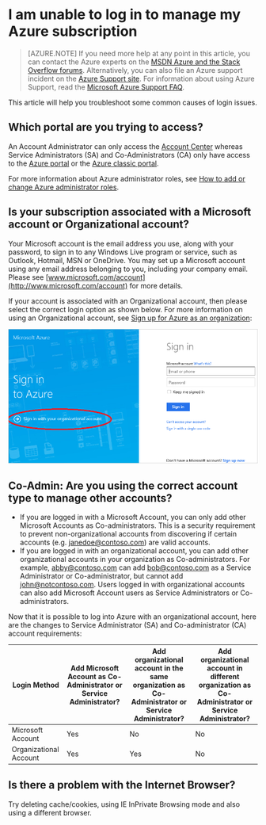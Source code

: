 <properties
	pageTitle="I am unable to log in to manage my Azure subscription | Microsoft Azure"
	description="Describes the troubleshoot information for some common Azure subscription login issues"
	services="billing"
	documentationCenter=""
	authors="genlin"
	manager="msmbaldwin"
	editor="na"
	tags="billing"
	/>

<tags
	ms.service="billing"
	ms.workload="na"
	ms.tgt_pltfrm="na"
	ms.devlang="na"
	ms.topic="article"
	ms.date="06/30/2016"
	ms.author="genli"/>

# I am unable to log in to manage my Azure subscription

> [AZURE.NOTE] If you need more help at any point in this article, you can contact the Azure experts on the [MSDN Azure and the Stack Overflow forums](https://azure.microsoft.com/support/forums/). Alternatively, you can also file an Azure support incident on the [Azure Support site](http://go.microsoft.com/fwlink/?linkid=544831&clcid=0x409). For information about using Azure Support, read the [Microsoft Azure Support FAQ](https://azure.microsoft.com/support/faq/).

This article will help you troubleshoot some common causes of login issues.

## Which portal are you trying to access?

An Account Administrator can only access the [Account Center](https://account.windowsazure.com/) whereas Service Administrators (SA) and Co-Administrators (CA) only have access to the [Azure portal](https://portal.azure.com) or the [Azure classic portal](https://manage.windowsazure.com/).

For more information about Azure administrator roles, see [How to add or change Azure administrator roles](billing-add-change-azure-subscription-administrator.md).

## Is your subscription associated with a Microsoft account or Organizational account?

Your Microsoft account is the email address you use, along with your password, to sign in to any Windows Live program or service, such as Outlook, Hotmail, MSN or OneDrive. You may set up a Microsoft account using any email address belonging to you, including your company email. Please see [www.microsoft.com/account](http://www.microsoft.com/account) for more details.

If your account is associated with an Organizational account, then please select the correct login option as shown below. For more information on using an Organizational account, see [Sign up for Azure as an organization](./active-directory/sign-up-organization.md):

![signin page](./media/billing-cannot-login-subscription/signin.png)

## Co-Admin: Are you using the correct account type to manage other accounts?

- If you are logged in with a Microsoft Account, you can only add other Microsoft Accounts as Co-administrators. This is a security requirement to prevent non-organizational accounts from discovering if certain accounts (e.g. janedoe@contoso.com) are valid accounts.
- If you are logged in with an organizational account, you can add other organizational accounts in your organization as Co-administrators. For example, abby@contoso.com can add bob@contoso.com as a Service Administrator or Co-administrator, but cannot add john@notcontoso.com. Users logged in with organizational accounts can also add Microsoft Account users as Service Administrators or Co-administrators.

Now that it is possible to log into Azure with an organizational account, here are the changes to Service Administrator (SA) and Co-administrator (CA) account requirements:

| Login Method| Add Microsoft Account as Co-Administrator or Service Administrator?  |Add organizational account in the same organization as Co-Administrator or Service Administrator? |Add organizational account in different organization as Co-Administrator or Service Administrator?
| ------------- | ------------- |---------------|---------------|
|Microsoft Account |Yes|No|No|
|Organizational Account|Yes|Yes|No|

## Is there a problem with the Internet Browser?

Try deleting cache/cookies, using IE InPrivate Browsing mode and also using a different browser.
